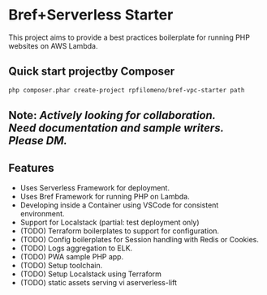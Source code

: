 # Bref+Serverless Starter
This project aims to provide a best practices boilerplate for running PHP websites on AWS Lambda.

## Quick start projectby Composer

```bash
php composer.phar create-project rpfilomeno/bref-vpc-starter path
```


## Note: <em>Actively looking for collaboration.<br/>Need documentation and sample writers.<br/>Please DM.</em>



## Features
- Uses Serverless Framework for deployment.
- Uses Bref Framework for running PHP on Lambda.
- Developing inside a Container using VSCode for consistent environment.
- Support for Localstack (partial: test deployment only)
- (TODO) Terraform boilerplates to support for configuration.
- (TODO) Config boilerplates for Session handling with Redis or Cookies.
- (TODO) Logs aggregation to ELK.
- (TODO) PWA sample PHP app.
- (TODO) Setup toolchain.
- (TODO) Setup Localstack using Terraform
- (TODO) static assets serving vi aserverless-lift
